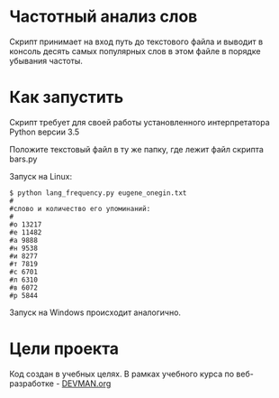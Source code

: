 # Частотный анализ слов

Скрипт принимает на вход путь до текстового файла и выводит в консоль десять самых популярных слов в этом файле в порядке убывания частоты.

# Как запустить

Скрипт требует для своей работы установленного интерпретатора Python версии 3.5

Положите текстовый файл в ту же папку, где лежит файл скрипта bars.py

Запуск на Linux:

```#!bash
$ python lang_frequency.py eugene_onegin.txt
#
#слово и количество его упоминаний:
#
#о 13217
#е 11482
#а 9888
#н 9538
#и 8277
#т 7819
#с 6701
#л 6310
#в 6072
#р 5844
```

Запуск на Windows происходит аналогично.

# Цели проекта

Код создан в учебных целях. В рамках учебного курса по веб-разработке - [DEVMAN.org](https://devman.org)

